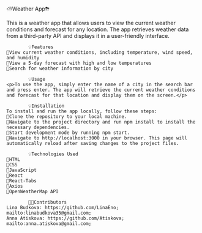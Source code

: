 <aside>
            ⛅️Weather App⛈
    <p>This is a weather app that allows users to view the current weather conditions and forecast for any location. The app retrieves weather data from a third-party API and displays it in a user-friendly interface.</p>
    
            💡Features
    📌View current weather conditions, including temperature, wind speed, and humidity
    📌View a 5-day forecast with high and low temperatures
    📌Search for weather information by city
    
            💡Usage
    <p>To use the app, simply enter the name of a city in the search bar and press enter. The app will retrieve the current weather conditions and forecast for that location and display them on the screen.</p>
    
            💡Installation
    To install and run the app locally, follow these steps:
    📌Clone the repository to your local machine.
    📌Navigate to the project directory and run npm install to install the necessary dependencies.
    📌Start development mode by running npm start.
    📌Navigate to http://localhost:3000 in your browser. This page will automatically reload after saving changes to the project files.
    
            💡Technologies Used
    📌HTML
    📌CSS
    📌JavaScript
    📌React
    📌React-Tabs
    📌Axios
    📌OpenWeatherMap API
    
            👩‍💻Contributors
    Lina Budkova: https://github.com/LinaEno; mailto:linabudkova35@gmail.com;
    Anna Atiskova: https://github.com/Atiskova; mailto:anna.atiskova@gmail.com;
    
</aside>